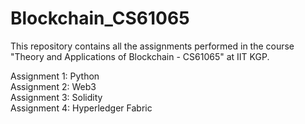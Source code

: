 # Blockchain_CS61065

This repository contains all the assignments performed in the course "Theory and Applications of Blockchain - CS61065" at IIT KGP. 

Assignment 1: Python <br>
Assignment 2: Web3 <br>
Assignment 3: Solidity <br>
Assignment 4: Hyperledger Fabric
